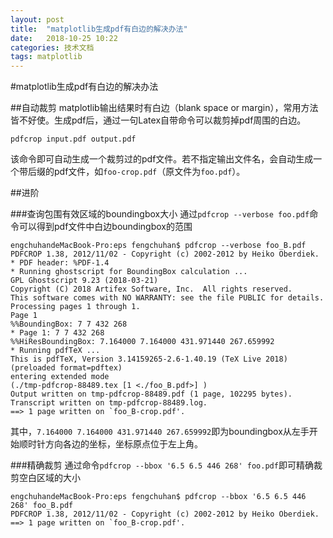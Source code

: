 ```yaml
---
layout: post
title:  "matplotlib生成pdf有白边的解决办法"
date:   2018-10-25 10:22
categories: 技术文档
tags: matplotlib
---
```


#matplotlib生成pdf有白边的解决办法

##自动裁剪
matplotlib输出结果时有白边（blank space or margin），常用方法皆不好使。生成pdf后，通过一句Latex自带命令可以裁剪掉pdf周围的白边。

```
pdfcrop input.pdf output.pdf
```

该命令即可自动生成一个裁剪过的pdf文件。若不指定输出文件名，会自动生成一个带后缀的pdf文件，如`foo-crop.pdf`（原文件为`foo.pdf`）。

##进阶

###查询包围有效区域的boundingbox大小
通过`pdfcrop --verbose foo.pdf`命令可以得到pdf文件中白边boundingbox的范围

```
engchuhandeMacBook-Pro:eps fengchuhan$ pdfcrop --verbose foo_B.pdf
PDFCROP 1.38, 2012/11/02 - Copyright (c) 2002-2012 by Heiko Oberdiek.
* PDF header: %PDF-1.4
* Running ghostscript for BoundingBox calculation ...
GPL Ghostscript 9.23 (2018-03-21)
Copyright (C) 2018 Artifex Software, Inc.  All rights reserved.
This software comes with NO WARRANTY: see the file PUBLIC for details.
Processing pages 1 through 1.
Page 1
%%BoundingBox: 7 7 432 268
* Page 1: 7 7 432 268
%%HiResBoundingBox: 7.164000 7.164000 431.971440 267.659992
* Running pdfTeX ...
This is pdfTeX, Version 3.14159265-2.6-1.40.19 (TeX Live 2018) (preloaded format=pdftex)
entering extended mode
(./tmp-pdfcrop-88489.tex [1 <./foo_B.pdf>] )
Output written on tmp-pdfcrop-88489.pdf (1 page, 102295 bytes).
Transcript written on tmp-pdfcrop-88489.log.
==> 1 page written on `foo_B-crop.pdf'.
```

其中，`7.164000 7.164000 431.971440 267.659992`即为boundingbox从左手开始顺时针方向各边的坐标，坐标原点位于左上角。

###精确裁剪
通过命令`pdfcrop --bbox '6.5 6.5 446 268' foo.pdf`即可精确裁剪空白区域的大小

```
engchuhandeMacBook-Pro:eps fengchuhan$ pdfcrop --bbox '6.5 6.5 446 268' foo_B.pdf
PDFCROP 1.38, 2012/11/02 - Copyright (c) 2002-2012 by Heiko Oberdiek.
==> 1 page written on `foo_B-crop.pdf'.
```
